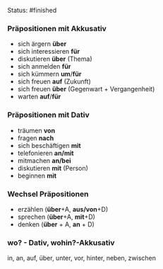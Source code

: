 Status: #finished  
### Präpositionen mit Akkusativ 
- sich ärgern **über** 
- sich interessieren **für** 
- diskutieren **über** (Thema)
- sich anmelden **für**
- sich kümmern **um**/**für**
- sich freuen **auf** (Zukunft)
- sich freuen **über** (Gegenwart + Vergangenheit)
- warten **auf**/**für**
### Präpositionen mit Dativ 
- träumen **von**
- fragen **nach**
- sich beschäftigen **mit**
- telefonieren **an/mit**
- mitmachen **an/bei**
- diskutieren **mit** (Person)
- beginnen **mit**
### Wechsel Präpositionen
- erzählen (**über**+A, **aus/von**+D)
- sprechen (**über**+A, **mit**+D)
- denken (**über** + A, **an** + D)

### wo? - Dativ, wohin?-Akkusativ
in, an, auf, über, unter, vor, hinter, neben, zwischen
